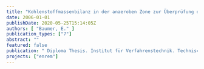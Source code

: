 ```yaml
---
title: "Kohlenstoffmassenbilanz in der anaeroben Zone zur Überprüfung der Speicherstoffdynamik im ENREM-Prozess"
date: 2006-01-01
publishDate: 2020-05-25T15:14:05Z
authors: [ "Baumer, E." ]
publication_types: ["7"]
abstract: ""
featured: false
publication: " Diploma Thesis. Institut für Verfahrenstechnik. Technische Universität Berlin"
projects: ["enrem"]
---
```


